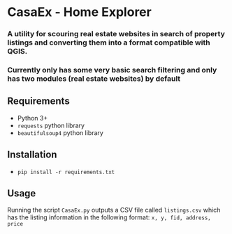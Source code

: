 # CasaEx - Home Explorer
### A utility for scouring real estate websites in search of property listings and converting them into a format compatible with QGIS.

### Currently only has some very basic search filtering and only has two modules (real estate websites) by default

## Requirements
- Python 3+
- `requests` python library
- `beautifulsoup4` python library

## Installation
- `pip install -r requirements.txt`

## Usage
Running the script `CasaEx.py` outputs a CSV file called `listings.csv` which has the listing information in the following format: `x, y, fid, address, price`